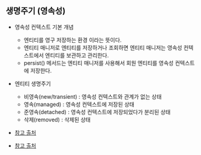 ## 생명주기 (영속성) 

- 영속성 컨텍스트 기본 개념
    - 엔티티를 영구 저장하는 환경 이라는 뜻이다.
    - 엔티티 매니저로 엔티티를 저장하거나 조회하면 엔티티 매니저는 영속성 컨텍스트에서 엔티티를 보관하고 관리한다.
    - persist() 메서드는 엔티티 매니저를 사용해서 회원 엔티티를 영속성 컨텍스트에 저장한다.

- 엔티티 생명주기
    - 비영속(new/transient) : 영속성 컨텍스트와 관계가 없는 상태
    - 영속(managed) : 영속성 컨텍스트에 저장된 상태
    - 준영속(detached) : 영속성 컨텍스트에 저장되었다가 분리된 상태
    - 삭제(removed) : 삭제된 상태

- [참고 출처](https://doublesprogramming.tistory.com/259)
- [참고 출처](https://victorydntmd.tistory.com/207)
